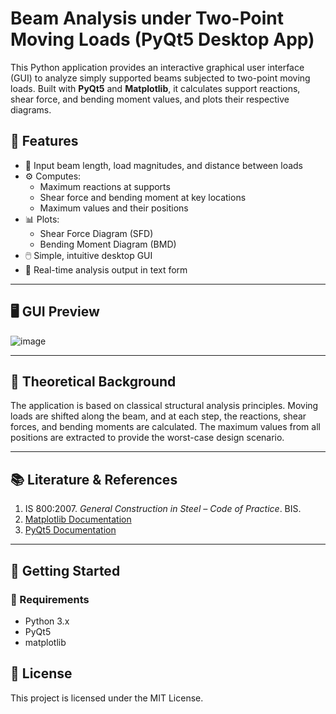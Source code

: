 # Beam Analysis under Two-Point Moving Loads (PyQt5 Desktop App)

This Python application provides an interactive graphical user interface (GUI) to analyze simply supported beams subjected to two-point moving loads. Built with **PyQt5** and **Matplotlib**, it calculates support reactions, shear force, and bending moment values, and plots their respective diagrams.

## 🔧 Features

- 📐 Input beam length, load magnitudes, and distance between loads
- ⚙️ Computes:
  - Maximum reactions at supports
  - Shear force and bending moment at key locations
  - Maximum values and their positions
- 📊 Plots:
  - Shear Force Diagram (SFD)
  - Bending Moment Diagram (BMD)
- 🖱️ Simple, intuitive desktop GUI
- 📄 Real-time analysis output in text form

---

## 🖥️ GUI Preview

![image](https://github.com/user-attachments/assets/0cf08979-da5a-4b2f-9bf8-8a2d1f5e6e4e)


---

## 🧮 Theoretical Background

The application is based on classical structural analysis principles. Moving loads are shifted along the beam, and at each step, the reactions, shear forces, and bending moments are calculated. The maximum values from all positions are extracted to provide the worst-case design scenario.

---

## 📚 Literature & References


1. IS 800:2007. *General Construction in Steel – Code of Practice*. BIS.  
2. [Matplotlib Documentation](https://matplotlib.org)  
3. [PyQt5 Documentation](https://www.riverbankcomputing.com/static/Docs/PyQt5/)

---

## 🚀 Getting Started

### 🔄 Requirements

- Python 3.x
- PyQt5
- matplotlib

## 📄 License

This project is licensed under the MIT License.
